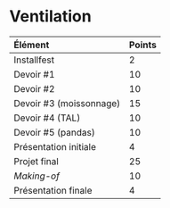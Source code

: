 # Ventilation



| Élément | Points |
| :--- | :--- |
| Installfest | 2 |
| Devoir \#1 | 10 |
| Devoir \#2 | 10 |
| Devoir \#3 \(moissonnage\) | 15 |
| Devoir \#4 \(TAL\) | 10 |
| Devoir \#5 \(pandas\) | 10 |
| Présentation initiale | 4 |
| Projet final | 25 |
| _Making-of_ | 10 |
| Présentation finale | 4 |

